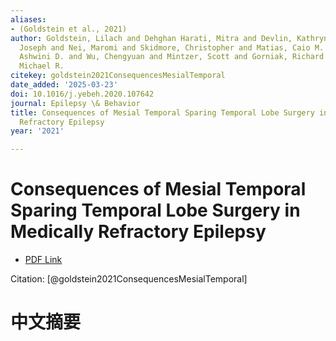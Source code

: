 ```yaml
---
aliases:
- (Goldstein et al., 2021)
author: Goldstein, Lilach and Dehghan Harati, Mitra and Devlin, Kathryn and Tracy,
  Joseph and Nei, Maromi and Skidmore, Christopher and Matias, Caio M. and Sharan,
  Ashwini D. and Wu, Chengyuan and Mintzer, Scott and Gorniak, Richard and Sperling,
  Michael R.
citekey: goldstein2021ConsequencesMesialTemporal
date_added: '2025-03-23'
doi: 10.1016/j.yebeh.2020.107642
journal: Epilepsy \& Behavior
title: Consequences of Mesial Temporal Sparing Temporal Lobe Surgery in Medically
  Refractory Epilepsy
year: '2021'

---
```

# Consequences of Mesial Temporal Sparing Temporal Lobe Surgery in Medically Refractory Epilepsy
- [PDF Link](zotero://open-pdf/library/items/QEAWFVPM)

Citation: [@goldstein2021ConsequencesMesialTemporal]

# 中文摘要
